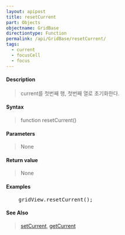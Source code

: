 ```yaml
---
layout: apipost
title: resetCurrent
part: Objects
objectname: GridBase
directiontype: Function
permalink: /api/GridBase/resetCurrent/
tags:
  - current
  - focusCell
  - focus
---
```



#### Description

> current를 첫번째 행, 첫번째 열로 초기화한다. 

#### Syntax

> function resetCurrent()

#### Parameters

> None

#### Return value

> None

#### Examples 

<pre class="prettyprint">
    gridView.resetCurrent();
</pre>

#### See Also
> [setCurrent](/api/GridBase/setCurrent), [getCurrent](/api/GridBase/getCurrent)